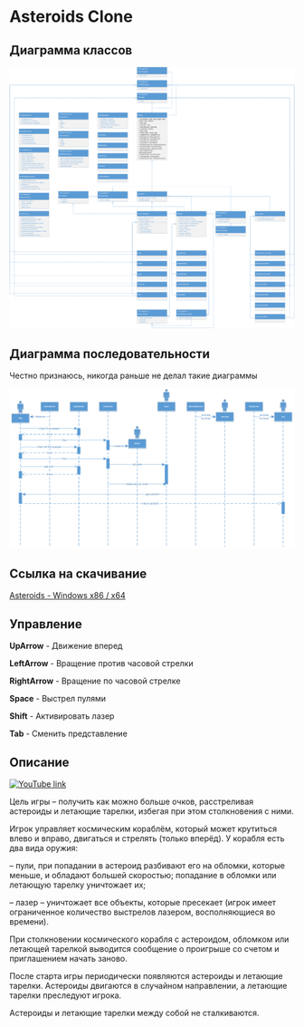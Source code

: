 ﻿# Asteroids Clone

## Диаграмма классов

[![Диаграмма классов](https://github.com/GolfNorth/AsteroidsClone/blob/master/Diagramms/Диаграмма%20классов.png?raw=true)](https://github.com/GolfNorth/AsteroidsClone/blob/master/Diagramms/Диаграмма%20классов.png?raw=true)

## Диаграмма последовательности

Честно признаюсь, никогда раньше не делал такие диаграммы

[![Диаграмма последовательности](https://github.com/GolfNorth/AsteroidsClone/blob/master/Diagramms/Диаграмма%20последовательности.png?raw=true)](https://github.com/GolfNorth/AsteroidsClone/blob/master/Diagramms/Диаграмма%20последовательности.png?raw=true)

## Ссылка на скачивание

[Asteroids - Windows x86 / x64](https://github.com/GolfNorth/AsteroidsClone/releases/download/1.0/Asteroids.zip)

## Управление

**UpArrow** - Движение вперед

**LeftArrow** - Вращение против часовой стрелки

**RightArrow** - Вращение по часовой стрелке

**Space** - Выстрел пулями

**Shift** - Активировать лазер

**Tab** - Сменить представление

## Описание

[![YouTube link](http://img.youtube.com/vi/VHMaqVlSy9Y/0.jpg)](https://www.youtube.com/watch?v=VHMaqVlSy9Y)

Цель игры – получить как можно больше очков, расстреливая астероиды и летающие тарелки, избегая при этом столкновения с ними. 

Игрок управляет космическим кораблём, который может крутиться влево и вправо, двигаться и стрелять (только вперёд). У корабля есть два вида оружия:

– пули, при попадании в астероид разбивают его на обломки, которые меньше, и обладают большей скоростью; попадание в обломки или летающую тарелку уничтожает их; 

– лазер – уничтожает все объекты, которые пресекает (игрок имеет ограниченное количество выстрелов лазером, восполняющиеся во времени). 

При столкновении космического корабля с астероидом, обломком или летающей тарелкой выводится сообщение о проигрыше со счетом и приглашением начать заново. 

После старта игры периодически появляются астероиды и летающие тарелки. Астероиды двигаются в случайном направлении, а летающие тарелки преследуют игрока. 

Астероиды и летающие тарелки между собой не сталкиваются. 